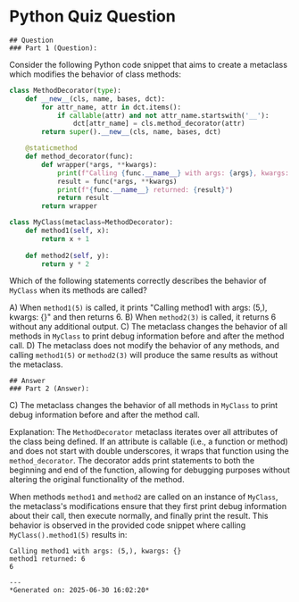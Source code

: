 # Python Quiz Question
    
    ## Question
    ### Part 1 (Question):
Consider the following Python code snippet that aims to create a metaclass which modifies the behavior of class methods:

```python
class MethodDecorator(type):
    def __new__(cls, name, bases, dct):
        for attr_name, attr in dct.items():
            if callable(attr) and not attr_name.startswith('__'):
                dct[attr_name] = cls.method_decorator(attr)
        return super().__new__(cls, name, bases, dct)

    @staticmethod
    def method_decorator(func):
        def wrapper(*args, **kwargs):
            print(f"Calling {func.__name__} with args: {args}, kwargs: {kwargs}")
            result = func(*args, **kwargs)
            print(f"{func.__name__} returned: {result}")
            return result
        return wrapper

class MyClass(metaclass=MethodDecorator):
    def method1(self, x):
        return x + 1
    
    def method2(self, y):
        return y * 2
```

Which of the following statements correctly describes the behavior of `MyClass` when its methods are called?

A) When `method1(5)` is called, it prints "Calling method1 with args: (5,), kwargs: {}" and then returns 6.
B) When `method2(3)` is called, it returns 6 without any additional output.
C) The metaclass changes the behavior of all methods in `MyClass` to print debug information before and after the method call.
D) The metaclass does not modify the behavior of any methods, and calling `method1(5)` or `method2(3)` will produce the same results as without the metaclass.
    
    ## Answer
    ### Part 2 (Answer):
C) The metaclass changes the behavior of all methods in `MyClass` to print debug information before and after the method call.

Explanation:
The `MethodDecorator` metaclass iterates over all attributes of the class being defined. If an attribute is callable (i.e., a function or method) and does not start with double underscores, it wraps that function using the `method_decorator`. The decorator adds print statements to both the beginning and end of the function, allowing for debugging purposes without altering the original functionality of the method.

When methods `method1` and `method2` are called on an instance of `MyClass`, the metaclass's modifications ensure that they first print debug information about their call, then execute normally, and finally print the result. This behavior is observed in the provided code snippet where calling `MyClass().method1(5)` results in:

```
Calling method1 with args: (5,), kwargs: {}
method1 returned: 6
6
```
    
    ---
    *Generated on: 2025-06-30 16:02:20*
    